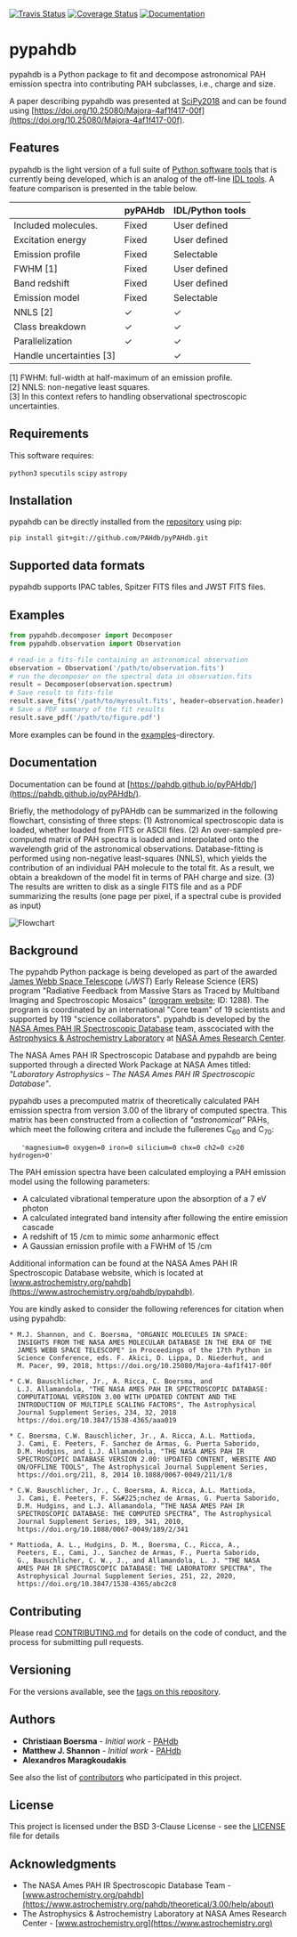 [![Travis Status](https://img.shields.io/travis/PAHdb/pyPAHdb.svg)](https://travis-ci.org/PAHdb/pyPAHdb) [![Coverage Status]( https://codecov.io/gh/PAHdb/pyPAHdb/graph/badge.svg)](https://codecov.io/gh/PAHdb/pyPAHdb) [![Documentation](https://img.shields.io/badge/docs-available-brightgreen.svg)](https://pahdb.github.io/pyPAHdb/)


# pypahdb

pypahdb is a Python package to fit and decompose astronomical PAH
emission spectra into contributing PAH subclasses, i.e., charge and
size.

A paper describing pypahdb was presented at
[SciPy2018](https://scipy2018.scipy.org) and can be found using
[https://doi.org/10.25080/Majora-4af1f417-00f](https://doi.org/10.25080/Majora-4af1f417-00f).

## Features
pypahdb is the light version of a full suite of [Python software tools](https://github.com/PAHdb/AmesPAHdbPythonSuite) that is currently being developed, which is an analog of the off-line [IDL tools](https://github.com/PAHdb/AmesPAHdbIDLSuite). A feature comparison is presented in the table below.


|                         | pyPAHdb  | IDL/Python tools |
|-------------------------|----------|------------------|
| Included molecules.     | Fixed    | User defined     |
| Excitation energy       | Fixed    | User defined     |
| Emission profile        | Fixed    | Selectable       |
| FWHM [1]                | Fixed    | User defined     |
| Band redshift           | Fixed    | User defined     |
| Emission model          | Fixed    | Selectable       |
| NNLS [2]                | ✓        | ✓                |
| Class breakdown         | ✓        | ✓                |
| Parallelization         | ✓        | ✓                |
| Handle uncertainties [3]|          | ✓                |

[1] FWHM: full-width at half-maximum of an emission profile.\
[2] NNLS: non-negative least squares.\
[3] In this context refers to handling observational spectroscopic uncertainties.

## Requirements

This software requires:

``python3``
``specutils``
``scipy``
``astropy``

## Installation

pypahdb can be directly installed from the
[repository](https://github.com/PAHdb/pyPAHdb) using pip:

``pip install git+git://github.com/PAHdb/pyPAHdb.git``

## Supported data formats
pypahdb supports IPAC tables, Spitzer FITS files and JWST FITS files.

## Examples

```python
from pypahdb.decomposer import Decomposer
from pypahdb.observation import Observation

# read-in a fits-file containing an astronomical observation
observation = Observation('/path/to/observation.fits')
# run the decomposer on the spectral data in observation.fits
result = Decomposer(observation.spectrum)
# Save result to fits-file
result.save_fits('/path/to/myresult.fits', header=observation.header)
# Save a PDF summary of the fit results
result.save_pdf('/path/to/figure.pdf')
```
More examples can be found in the
[examples](examples)-directory.

## Documentation

Documentation can be found at
[https://pahdb.github.io/pyPAHdb/](https://pahdb.github.io/pyPAHdb/).

Briefly, the methodology of pyPAHdb can be summarized in the following flowchart, consisting of three steps:
(1) Astronomical spectroscopic data is loaded, whether loaded from FITS or ASCII files. (2) An over-sampled pre-computed matrix of PAH spectra is loaded and interpolated onto the wavelength grid of the astronomical observations. Database-fitting is performed using non-negative least-squares (NNLS), which yields the contribution of an individual PAH molecule to the total fit. As a result, we obtain a breakdown of the model fit in terms of PAH charge and size. (3) The results are written to disk as a single FITS file and as a PDF summarizing the results (one page per pixel, if a spectral cube is provided as input)

![Flowchart](docs/source/figures/fig_flowchart.png)

## Background

The pypahdb Python package is being developed as part of the awarded
[James Webb Space Telescope](https://www.jwst.nasa.gov/) (*JWST*)
Early Release Science (ERS) program "Radiative Feedback from Massive
Stars as Traced by Multiband Imaging and Spectroscopic Mosaics"
([program website](http://jwst-ism.org/); ID: 1288). The program is
coordinated by an international "Core team" of 19 scientists and
supported by 119 "science collaborators". pypahdb is developed by the
[NASA Ames PAH IR Spectroscopic
Database](https://www.astrochemistry.org/pahdb/) team, asscociated
with the [Astrophysics & Astrochemistry
Laboratory](https://www.astrochemistry.org) at [NASA Ames Research
Center](https://www.nasa.gov/centers/ames).

The NASA Ames PAH IR Spectroscopic Database and pypahdb are being
supported through a directed Work Package at NASA Ames titled:
*"Laboratory Astrophysics – The NASA Ames PAH IR Spectroscopic
Database"*.

pypahdb uses a precomputed matrix of theoretically calculated PAH
emission spectra from version 3.00 of the library of computed
spectra. This matrix has been constructed from a collection of
*"astronomical"* PAHs, which meet the following critera and include
the fullerenes C<sub>60</sub> and C<sub>70</sub>:

       'magnesium=0 oxygen=0 iron=0 silicium=0 chx=0 ch2=0 c>20 hydrogen>0'

The PAH emission spectra have been calculated employing a PAH emission
model using the following parameters:

* A calculated vibrational temperature upon the absorption of a 7 eV
  photon
* A calculated integrated band intensity after following the entire
  emission cascade
* A redshift of 15 /cm to mimic *some* anharmonic effect
* A Gaussian emission profile with a FWHM of 15 /cm

Additional information can be found at the NASA Ames PAH IR
Spectroscopic Database website, which is located at
[www.astrochemistry.org/pahdb](https://www.astrochemistry.org/pahdb/pypahdb).

You are kindly asked to consider the following references for citation
when using pypahdb:

    * M.J. Shannon, and C. Boersma, "ORGANIC MOLECULES IN SPACE:
      INSIGHTS FROM THE NASA AMES MOLECULAR DATABASE IN THE ERA OF THE
      JAMES WEBB SPACE TELESCOPE" in Proceedings of the 17th Python in
      Science Conference, eds. F. Akici, D. Lippa, D. Niederhut, and
      M. Pacer, 99, 2018, https://doi.org/10.25080/Majora-4af1f417-00f

    * C.W. Bauschlicher, Jr., A. Ricca, C. Boersma, and
      L.J. Allamandola, "THE NASA AMES PAH IR SPECTROSCOPIC DATABASE:
      COMPUTATIONAL VERSION 3.00 WITH UPDATED CONTENT AND THE
      INTRODUCTION OF MULTIPLE SCALING FACTORS", The Astrophysical
      Journal Supplement Series, 234, 32, 2018
      https://doi.org/10.3847/1538-4365/aaa019

    * C. Boersma, C.W. Bauschlicher, Jr., A. Ricca, A.L. Mattioda,
      J. Cami, E. Peeters, F. Sanchez de Armas, G. Puerta Saborido,
      D.M. Hudgins, and L.J. Allamandola, "THE NASA AMES PAH IR
      SPECTROSCOPIC DATABASE VERSION 2.00: UPDATED CONTENT, WEBSITE AND
      ON/OFFLINE TOOLS", The Astrophysical Journal Supplement Series,
      https://doi.org/211, 8, 2014 10.1088/0067-0049/211/1/8

    * C.W. Bauschlicher, Jr., C. Boersma, A. Ricca, A.L. Mattioda, 
      J. Cami, E. Peeters, F. S&#225;nchez de Armas, G. Puerta Saborido, 
      D.M. Hudgins, and L.J. Allamandola, “THE NASA AMES PAH IR 
      SPECTROSCOPIC DATABASE: THE COMPUTED SPECTRA”, The Astrophysical 
      Journal Supplement Series, 189, 341, 2010, 
      https://doi.org/10.1088/0067-0049/189/2/341
      
    * Mattioda, A. L., Hudgins, D. M., Boersma, C., Ricca, A.,
      Peeters, E., Cami, J., Sanchez de Armas, F., Puerta Saborido,
      G., Bauschlicher, C. W., J., and Allamandola, L. J. "THE NASA
      AMES PAH IR SPECTROSCOPIC DATABASE: THE LABORATORY SPECTRA", The
      Astrophysical Journal Supplement Series, 251, 22, 2020, 
      https://doi.org/10.3847/1538-4365/abc2c8

## Contributing

Please read [CONTRIBUTING.md](CONTRIBUTING.md) for details on the code
of conduct, and the process for submitting pull requests.

## Versioning

For the versions available, see the [tags on this
repository](https://github.com/pahdb/pypahdb/tags).

## Authors

* **Christiaan Boersma** - *Initial work* - [PAHdb](https://github.com/pahdb)
* **Matthew J. Shannon** - *Initial work* - [PAHdb](https://github.com/pahdb)
* **Alexandros Maragkoudakis**

See also the list of [contributors](AUTHORS.md) who participated
in this project.

## License

This project is licensed under the BSD 3-Clause License - see the
[LICENSE](LICENSE) file for details

## Acknowledgments

* The NASA Ames PAH IR Spectroscopic Database Team -
  [www.astrochemistry.org/pahdb](https://www.astrochemistry.org/pahdb/theoretical/3.00/help/about)
* The Astrophysics & Astrochemistry Laboratory at NASA Ames Research
  Center - [www.astrochemistry.org](https://www.astrochemistry.org)
